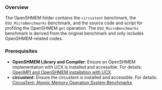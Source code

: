 ### Overview
The OpenSHMEM folder contains the `circustent` benchmark, the `OSU_MicroBenchmarks` benchmark, and the source code and script for profiling the OpenSHMEM `get` operation. The `OSU_MicroBenchmarks` benchmark is derived from the original benchmark and only includes OpenSHMEM-related codes. 

### Prerequisites
- **OpenSHMEM Library and Compiler**: Ensure an OpenSHMEM implementation with UCX is installed and accessible. For details: [OpenMPI and OpenSHMEM installation with UCX](https://github.com/openucx/ucx/wiki/OpenMPI-and-OpenSHMEM-installation-with-UCX). 
- **circustent**: Ensure the circustent is installed and accessible. For details: [CircusTent: Atomic Memory Operation System Benchmarks](https://github.com/tactcomplabs/circustent.git).